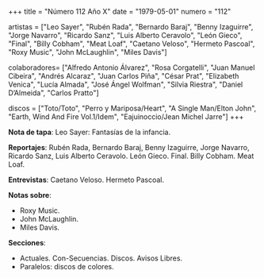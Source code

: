 +++
title = "Número 112 Año X"
date = "1979-05-01"
numero = "112"

artistas = ["Leo Sayer", "Rubén Rada", "Bernardo Baraj", "Benny Izaguirre", "Jorge Navarro", "Ricardo Sanz", "Luis Alberto Ceravolo", "León Gieco", "Final", "Billy Cobham", "Meat Loaf", "Caetano Veloso", "Hermeto Pascoal", "Roxy Music", "John McLaughlin", "Miles Davis"] 

colaboradores= ["Alfredo Antonio Álvarez", "Rosa Corgatelli", "Juan Manuel Cibeira", "Andrés Alcaraz", "Juan Carlos Piña", "César Prat", "Elizabeth Venica", "Lucía Almada", "José Ángel Wolfman", "Silvia Riestra", "Daniel D’Almeida", "Carlos Pratto"]

discos = ["Toto/Toto", "Perro y Mariposa/Heart", "A Single Man/Elton John", "Earth, Wind And Fire Vol.1/Idem", "Eajuinoccio/Jean Michel Jarre"]
+++

**Nota de tapa**: Leo Sayer: Fantasías de la infancia.

**Reportajes**: Rubén Rada, Bernardo Baraj, Benny Izaguirre, Jorge Navarro, Ricardo Sanz, Luis Alberto Ceravolo. León Gieco. Final. Billy Cobham. Meat Loaf. 

**Entrevistas**: Caetano Veloso. Hermeto Pascoal.

**Notas sobre**:

- Roxy Music.
- John McLaughlin.
- Miles Davis.

**Secciones**:

- Actuales. Con-Secuencias. Discos. Avisos Libres.
- Paralelos: discos de colores.
